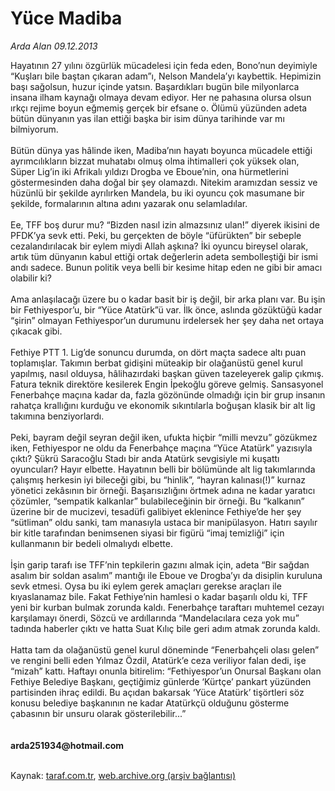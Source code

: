 # Yüce Madiba

*Arda Alan 09.12.2013*

<div class="yazi">Hayatının 27 yılını özgürlük mücadelesi için feda eden, Bono’nun deyimiyle “Kuşları bile baştan çıkaran adam”ı, Nelson Mandela’yı kaybettik. Hepimizin başı sağolsun, huzur içinde yatsın. Başardıkları bugün bile milyonlarca insana ilham kaynağı olmaya devam ediyor. Her ne pahasına olursa olsun ırkçı rejime boyun eğmemiş gerçek bir efsane o. Ölümü yüzünden adeta bütün dünyanın yas ilan ettiği başka bir isim dünya tarihinde var mı bilmiyorum.<br/><br/>Bütün dünya yas hâlinde iken, Madiba’nın hayatı boyunca mücadele ettiği ayrımcılıkların bizzat muhatabı olmuş olma ihtimalleri çok yüksek olan, Süper Lig’in iki Afrikalı yıldızı Drogba ve Eboue’nin, ona hürmetlerini göstermesinden daha doğal bir şey olamazdı. Nitekim aramızdan sessiz ve hüzünlü bir şekilde ayrılırken Mandela, bu iki oyuncu çok masumane bir şekilde, formalarının altına adını yazarak onu selamladılar.<br/><br/>Ee, TFF boş durur mu? “Bizden nasıl izin almazsınız ulan!” diyerek ikisini de PFDK’ya sevk etti. Peki, bu gerçekten de böyle “üfürükten” bir sebeple cezalandırılacak bir eylem miydi Allah aşkına? İki oyuncu bireysel olarak, artık tüm dünyanın kabul ettiği ortak değerlerin adeta sembolleştiği bir ismi andı sadece. Bunun politik veya belli bir kesime hitap eden ne gibi bir amacı olabilir ki?<br/><br/>Ama anlaşılacağı üzere bu o kadar basit bir iş değil, bir arka planı var. Bu işin bir Fethiyespor’u, bir “Yüce Atatürk”ü var. İlk önce, aslında gözüktüğü kadar “şirin” olmayan Fethiyespor’un durumunu irdelersek her şey daha net ortaya çıkacak gibi.<br/><br/>Fethiye PTT 1. Lig’de sonuncu durumda, on dört maçta sadece altı puan toplamışlar. Takımın berbat gidişini müteakip bir olağanüstü genel kurul yapılmış, nasıl olduysa, hâlihazırdaki başkan güven tazeleyerek galip çıkmış. Fatura teknik direktöre kesilerek Engin İpekoğlu göreve gelmiş. Sansasyonel Fenerbahçe maçına kadar da, fazla gözönünde olmadığı için bir grup insanın rahatça krallığını kurduğu ve ekonomik sıkıntılarla boğuşan klasik bir alt lig takımına benziyorlardı.<br/><br/>Peki, bayram değil seyran değil iken, ufukta hiçbir “milli mevzu” gözükmez iken, Fethiyespor ne oldu da Fenerbahçe maçına “Yüce Atatürk” yazısıyla çıktı? Şükrü Saracoğlu Stadı bir anda Atatürk sevgisiyle mi kuşattı oyuncuları? Hayır elbette. Hayatının belli bir bölümünde alt lig takımlarında çalışmış herkesin iyi bileceği gibi, bu “hinlik”, “hayran kalınası(!)” kurnaz yönetici zekâsının bir örneği. Başarısızlığını örtmek adına ne kadar yaratıcı çözümler, “sempatik kalkanlar” bulabileceğinin bir örneği. Bu “kalkanın” üzerine bir de mucizevi, tesadüfi galibiyet eklenince Fethiye’de her şey “sütliman” oldu sanki, tam manasıyla ustaca bir manipülasyon. Hatırı sayılır bir kitle tarafından benimsenen siyasi bir figürü “imaj temizliği” için kullanmanın bir bedeli olmalıydı elbette.<br/><br/>İşin garip tarafı ise TFF’nin tepkilerin gazını almak için, adeta “Bir sağdan asalım bir soldan asalım” mantığı ile Eboue ve Drogba’yı da disiplin kuruluna sevk etmesi. Oysa bu iki eylem gerek amaçları gerekse araçları ile kıyaslanamaz bile. Fakat Fethiye’nin hamlesi o kadar başarılı oldu ki, TFF yeni bir kurban bulmak zorunda kaldı. Fenerbahçe taraftarı muhtemel cezayı karşılamayı önerdi, Sözcü ve ardıllarında “Mandelacılara ceza yok mu” tadında haberler çıktı ve hatta Suat Kılıç bile geri adım atmak zorunda kaldı.<br/><br/>Hatta tam da olağanüstü genel kurul döneminde “Fenerbahçeli olası gelen” ve rengini belli eden Yılmaz Özdil, Atatürk’e ceza veriliyor falan dedi, işe “mizah” kattı. Haftayı onunla bitirelim: “Fethiyespor’un Onursal Başkanı olan Fethiye Belediye Başkanı, geçtiğimiz günlerde ‘Kürtçe’ pankart yüzünden partisinden ihraç edildi. Bu açıdan bakarsak ‘Yüce Atatürk’ tişörtleri söz konusu belediye başkanının ne kadar Atatürkçü olduğunu gösterme çabasının bir unsuru olarak gösterilebilir...”<br/><br/><br/><b>arda251934@hotmail.com<br/></b><br/>
</div>

Kaynak: [taraf.com.tr](http://www.taraf.com.tr:80/arda-alan/makale-yuce-madiba.htm), [web.archive.org (arşiv bağlantısı)](http://web.archive.org/web/20131211012250/http://www.taraf.com.tr:80/arda-alan/makale-yuce-madiba.htm)
